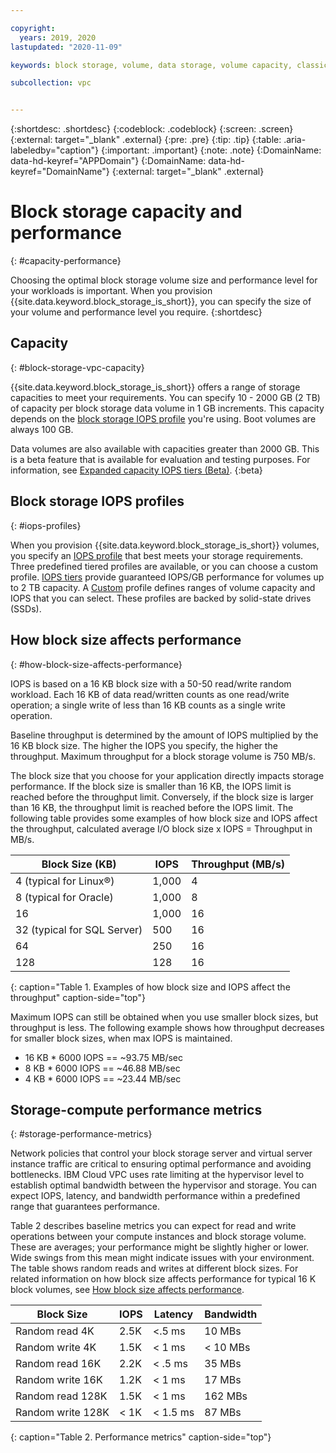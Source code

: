 ```yaml
---

copyright:
  years: 2019, 2020
lastupdated: "2020-11-09"

keywords: block storage, volume, data storage, volume capacity, classic, virtual server

subcollection: vpc


---
```


{:shortdesc: .shortdesc}
{:codeblock: .codeblock}
{:screen: .screen}
{:external: target="_blank" .external}
{:pre: .pre}
{:tip: .tip}
{:table: .aria-labeledby="caption"}
{:important: .important}
{:note: .note}
{:DomainName: data-hd-keyref="APPDomain"}
{:DomainName: data-hd-keyref="DomainName"}
{:external: target="_blank" .external}

# Block storage capacity and performance
{: #capacity-performance}

Choosing the optimal block storage volume size and performance level for your workloads is important. When you provision {{site.data.keyword.block_storage_is_short}}, you can specify the size of your volume and performance level you require.
{:shortdesc}

## Capacity
{: #block-storage-vpc-capacity}

{{site.data.keyword.block_storage_is_short}} offers a range of storage capacities to meet your requirements.
You can specify 10 - 2000 GB (2 TB) of capacity per block storage data volume in 1 GB increments. This capacity depends on the [block storage IOPS profile](#iops-profiles) you're using. Boot volumes are always 100 GB.

Data volumes are also available with capacities greater than 2000 GB. This is a beta feature that is available for evaluation and testing purposes. For information, see [Expanded capacity IOPS tiers (Beta)](/docs/vpc?topic=vpc-block-storage-profiles#tiers-beta).
{:beta}

## Block storage IOPS profiles
{: #iops-profiles}

When you provision {{site.data.keyword.block_storage_is_short}} volumes, you specify an [IOPS profile](/docs/vpc?topic=vpc-block-storage-profiles) that best meets your storage requirements. Three predefined tiered profiles are available, or you can choose a custom profile. [IOPS tiers](/docs/vpc?topic=vpc-block-storage-profiles#tiers) provide guaranteed IOPS/GB performance for volumes up to 2 TB capacity. A [Custom](/docs/vpc?topic=vpc-block-storage-profiles#custom) profile defines ranges of volume capacity and IOPS that you can select. These profiles are backed by solid-state drives (SSDs). 

## How block size affects performance
{: #how-block-size-affects-performance}

IOPS is based on a 16 KB block size with a 50-50 read/write random workload. Each 16 KB of data read/written counts as one read/write operation; a single write of less than 16 KB counts as a single write operation.

Baseline throughput is determined by the amount of IOPS multiplied by the 16 KB block size. The higher the IOPS you specify, the higher the throughput. Maximum throughput for a block storage volume is 750 MB/s.

The block size that you choose for your application directly impacts storage performance. If the block size is smaller than 16 KB, the IOPS limit is reached before the throughput limit. Conversely, if the block size is larger than 16 KB, the throughput limit is reached before the IOPS limit. The following table provides some examples of how block size and IOPS affect the throughput, calculated average I/O block size x IOPS = Throughput in MB/s.

| Block Size (KB) | IOPS | Throughput (MB/s) |
|-----------------|------|-------------------|
| 4 (typical for Linux&reg;) | 1,000 | 4 |
| 8 (typical for Oracle) | 1,000  | 8 |
| 16 | 1,000 | 16 |
| 32 (typical for SQL Server) | 500 | 16 |
| 64 | 250 | 16 |
| 128 | 128 | 16 |
{: caption="Table 1. Examples of how block size and IOPS affect the throughput" caption-side="top"}

Maximum IOPS can still be obtained when you use smaller block sizes, but throughput is less. The following example shows how throughput decreases for smaller block sizes, when max IOPS is maintained.

* 16 KB * 6000 IOPS == ~93.75 MB/sec
* 8 KB * 6000 IOPS == ~46.88 MB/sec
* 4 KB * 6000 IOPS == ~23.44 MB/sec

## Storage-compute performance metrics 
{: #storage-performance-metrics}

Network policies that control your block storage server and virtual server instance traffic are critical to ensuring optimal performance and avoiding bottlenecks. IBM Cloud VPC uses rate limiting at the hypervisor level to establish optimal bandwidth between the hypervisor and storage. You can expect IOPS, latency, and bandwidth performance within a predefined range that guarantees performance.

Table 2 describes baseline metrics you can expect for read and write operations between your compute instances and block storage volume. These are averages; your performance might be slightly higher or lower. Wide swings from this mean might indicate issues with your environment. The table shows random reads and writes at different block sizes. For related information on how block size affects performance for typical 16 K block volumes, see [How block size affects performance](#how-block-size-affects-performance).

| Block Size | IOPS | Latency | Bandwidth |
|------------|------|---------|-----------|
| Random read 4K | 2.5K | <.5 ms | 10 MBs |
| Random write 4K | 1.5K | < 1 ms | < 10 MBs |
| Random read 16K | 2.2K | < .5 ms| 35 MBs |
| Random write 16K | 1.2K | < 1 ms| 17 MBs |
| Random read 128K | 1.5K | < 1 ms | 162 MBs |
| Random write 128K | < 1K | < 1.5 ms | 87 MBs |
{: caption="Table 2. Performance metrics" caption-side="top"}
